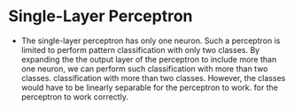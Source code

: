 # Single-Layer Perceptron

- The single-layer perceptron has only one neuron. Such a
perceptron is limited to perform pattern classification with only two classes. By expanding the
the output layer of the perceptron to include more than one neuron, we can perform such classification with more than two classes.
classification with more than two classes. However, the classes would have to be linearly separable for the perceptron to work.
for the perceptron to work correctly.

